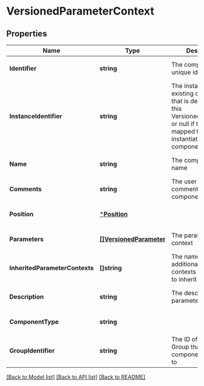 # VersionedParameterContext

## Properties
Name | Type | Description | Notes
------------ | ------------- | ------------- | -------------
**Identifier** | **string** | The component&#x27;s unique identifier | [optional] [default to null]
**InstanceIdentifier** | **string** | The instance ID of an existing component that is described by this VersionedComponent, or null if this is not mapped to an instantiated component | [optional] [default to null]
**Name** | **string** | The component&#x27;s name | [optional] [default to null]
**Comments** | **string** | The user-supplied comments for the component | [optional] [default to null]
**Position** | [***Position**](Position.md) |  | [optional] [default to null]
**Parameters** | [**[]VersionedParameter**](VersionedParameter.md) | The parameters in the context | [optional] [default to null]
**InheritedParameterContexts** | **[]string** | The names of additional parameter contexts from which to inherit parameters | [optional] [default to null]
**Description** | **string** | The description of the parameter context | [optional] [default to null]
**ComponentType** | **string** |  | [optional] [default to null]
**GroupIdentifier** | **string** | The ID of the Process Group that this component belongs to | [optional] [default to null]

[[Back to Model list]](../README.md#documentation-for-models) [[Back to API list]](../README.md#documentation-for-api-endpoints) [[Back to README]](../README.md)

